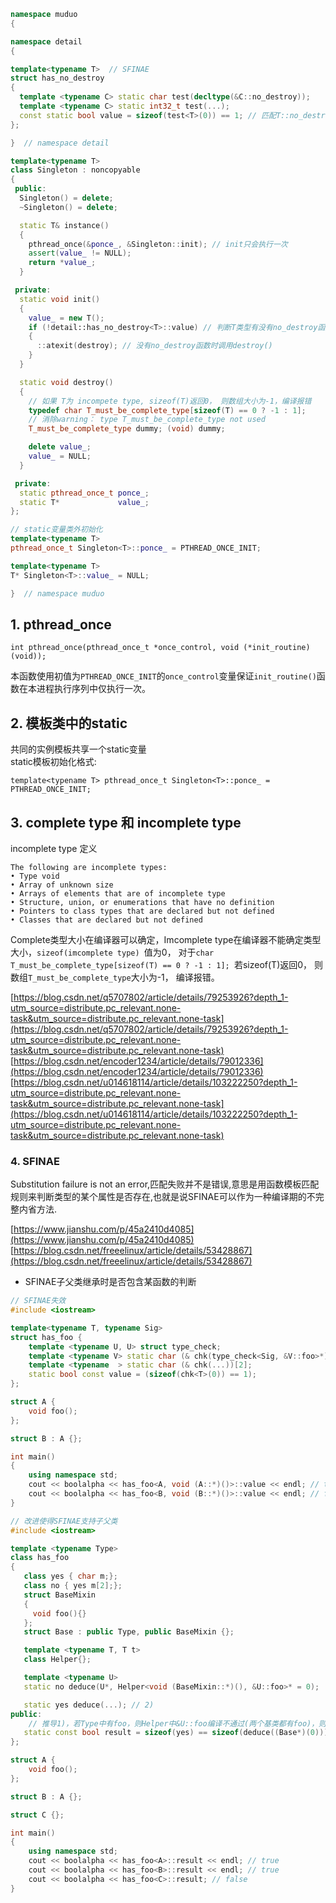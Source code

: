 



```cpp
namespace muduo
{

namespace detail
{

template<typename T>  // SFINAE
struct has_no_destroy
{
  template <typename C> static char test(decltype(&C::no_destroy)); 
  template <typename C> static int32_t test(...);
  const static bool value = sizeof(test<T>(0)) == 1; // 匹配T::no_destroy是否存在
};

}  // namespace detail

template<typename T>
class Singleton : noncopyable
{
 public:
  Singleton() = delete;
  ~Singleton() = delete;

  static T& instance()
  {
    pthread_once(&ponce_, &Singleton::init); // init只会执行一次
    assert(value_ != NULL);
    return *value_;
  }

 private:
  static void init()
  {
    value_ = new T();
    if (!detail::has_no_destroy<T>::value) // 判断T类型有没有no_destroy函数
    {
      ::atexit(destroy); // 没有no_destroy函数时调用destroy()
    }
  }

  static void destroy()
  {
    // 如果 T为 incompete type, sizeof(T)返回0， 则数组大小为-1，编译报错
    typedef char T_must_be_complete_type[sizeof(T) == 0 ? -1 : 1]; 
    // 消除warning： type T_must_be_complete_type not used
    T_must_be_complete_type dummy; (void) dummy; 

    delete value_;
    value_ = NULL;
  }

 private:
  static pthread_once_t ponce_;
  static T*             value_;
};

// static变量类外初始化
template<typename T>
pthread_once_t Singleton<T>::ponce_ = PTHREAD_ONCE_INIT;

template<typename T>
T* Singleton<T>::value_ = NULL;

}  // namespace muduo

```


## 1. pthread_once
`int pthread_once(pthread_once_t *once_control, void (*init_routine) (void));` 

本函数使用初值为`PTHREAD_ONCE_INIT`的`once_control`变量保证`init_routine()`函数在本进程执行序列中仅执行一次。

## 2. 模板类中的static
共同的实例模板共享一个static变量<br>
static模板初始化格式:

`template<typename T>
pthread_once_t Singleton<T>::ponce_ = PTHREAD_ONCE_INIT;`

## 3. complete type 和 incomplete type

incomplete type 定义
```
The following are incomplete types:
• Type void
• Array of unknown size
• Arrays of elements that are of incomplete type
• Structure, union, or enumerations that have no definition
• Pointers to class types that are declared but not defined
• Classes that are declared but not defined
```

Complete类型大小在编译器可以确定，Imcomplete type在编译器不能确定类型大小，`sizeof(imcomplete type) `值为0， 对于`char T_must_be_complete_type[sizeof(T) == 0 ? -1 : 1]; `若sizeof(T)返回0， 则数组`T_must_be_complete_type`大小为-1， 编译报错。

[https://blog.csdn.net/q5707802/article/details/79253926?depth_1-utm_source=distribute.pc_relevant.none-task&utm_source=distribute.pc_relevant.none-task](https://blog.csdn.net/q5707802/article/details/79253926?depth_1-utm_source=distribute.pc_relevant.none-task&utm_source=distribute.pc_relevant.none-task)
[https://blog.csdn.net/encoder1234/article/details/79012336](https://blog.csdn.net/encoder1234/article/details/79012336)
[https://blog.csdn.net/u014618114/article/details/103222250?depth_1-utm_source=distribute.pc_relevant.none-task&utm_source=distribute.pc_relevant.none-task](https://blog.csdn.net/u014618114/article/details/103222250?depth_1-utm_source=distribute.pc_relevant.none-task&utm_source=distribute.pc_relevant.none-task)
### 4. SFINAE
Substitution failure is not an error,匹配失败并不是错误,意思是用函数模板匹配规则来判断类型的某个属性是否存在,也就是说SFINAE可以作为一种编译期的不完整内省方法.

[https://www.jianshu.com/p/45a2410d4085](https://www.jianshu.com/p/45a2410d4085)
[https://blog.csdn.net/freeelinux/article/details/53428867](https://blog.csdn.net/freeelinux/article/details/53428867)

- SFINAE子父类继承时是否包含某函数的判断
```cpp
// SFINAE失效
#include <iostream>

template<typename T, typename Sig>                                 
struct has_foo {                     
    template <typename U, U> struct type_check;
    template <typename V> static char (& chk(type_check<Sig, &V::foo>*))[1];
    template <typename  > static char (& chk(...))[2]; 
    static bool const value = (sizeof(chk<T>(0)) == 1);
};

struct A {
    void foo();
};

struct B : A {};

int main()
{
    using namespace std;
    cout << boolalpha << has_foo<A, void (A::*)()>::value << endl; // true
    cout << boolalpha << has_foo<B, void (B::*)()>::value << endl; // false
}

// 改进使得SFINAE支持子父类
#include <iostream>

template <typename Type> 
class has_foo
{ 
   class yes { char m;}; 
   class no { yes m[2];}; 
   struct BaseMixin 
   { 
     void foo(){} 
   }; 
   struct Base : public Type, public BaseMixin {}; 

   template <typename T, T t>  
   class Helper{}; 

   template <typename U> 
   static no deduce(U*, Helper<void (BaseMixin::*)(), &U::foo>* = 0);  // 1)

   static yes deduce(...); // 2)
public: 
    // 推导1)，若Type中有foo，则Helper中&U::foo编译不通过(两个基类都有foo)，则应该匹配2)
   static const bool result = sizeof(yes) == sizeof(deduce((Base*)(0))); 
}; 

struct A {
    void foo();
};

struct B : A {};

struct C {};

int main()
{
    using namespace std;
    cout << boolalpha << has_foo<A>::result << endl; // true
    cout << boolalpha << has_foo<B>::result << endl; // true
    cout << boolalpha << has_foo<C>::result; // false
}
```

